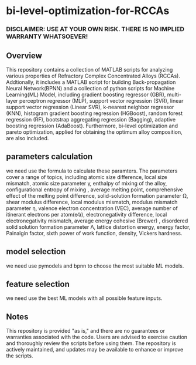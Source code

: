 # bi-level-optimization-for-RCCAs

### DISCLAIMER: USE AT YOUR OWN RISK. THERE IS NO IMPLIED WARRANTY WHATSOEVER!
## Overview
This repository contains a collection of MATLAB scripts for analyzing various properties of Refractory Complex Concentrated Alloys (RCCAs). Addtionally, it includes a MATLAB script for building Back-propagation Neural Network(BPNN) and a collection of python scripts for Machine Learning(ML) Model, including gradient boosting regressor (GBR), multi-layer perceptron regressor (MLP), support vector regression (SVR), linear support vector regression (Linear SVR), k-nearest neighbor regressor (KNN), histogram gradient boosting regression (HGBoost), random forest regression (RF), bootstrap aggregating regression (Bagging), adaptive boosting regression (AdaBoost). Furthermore, bi-level optimization and pareto optimization, applied for obtaining the optimum alloy composition, are also included.
## parameters calculation
we need use the formula to calculate these paramters. The parameters cover a range of topics, including atomic size difference, local size mismatch, atomic size parameter γ, enthalpy of mixing of the alloy, configurational entropy of mixing , average melting point, comprehensive effect of the melting point difference, solid-solution formation parameter Ω, shear modulus difference, local modulus mismatch, modulus mismatch parameter η, valence electron concentration (VEC), average number of itinerant electrons per atom(e⁄a), electronegativity difference, local electronegativity mismatch, average energy cohesive (Brewer) , disordered solid solution formation parameter Λ, lattice distortion energy, energy factor, Painalgin factor, sixth power of work function, density, Vickers hardness.
## model selection
we need use pymodels and bpnn to choose the most suitable ML models.
## feature selection
we need use the best ML models with all possible feature inputs.
## Notes
This repository is provided "as is," and there are no guarantees or warranties associated with the code.
Users are advised to exercise caution and thoroughly review the scripts before using them.
The repository is actively maintained, and updates may be available to enhance or improve the scripts.
